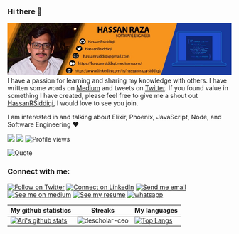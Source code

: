 ### Hi there 👋

<!--
**hassanRsiddiqi/hassanrsiddiqi** is a ✨ _special_ ✨ repository because its `README.md` (this file) appears on your GitHub profile.

Here are some ideas to get you started:

- 🔭 I’m currently working.
- 🌱 I’m currently learning Elixir
- 👯 I’m looking to collaborate on Elixir
- 🤔 I’m looking for help with Elixir
- 💬 Ask me about Elixir
- 📫 How to reach me: hassanrsiddiqi@gmail.com
- 😄 Pronouns: Hassan
- ⚡ Fun fact: Hard Worker
-->

![plot](./images/hassan.jpeg)
I have a passion for learning and sharing my knowledge with others. I have written some words on [Medium](https://hassanrsiddiqi.medium.com/) and tweets on [Twitter](https://twitter.com/HassanRSiddiqi). If you found value in something I have created, please feel free to give me a shout out [HassanRSiddiqi](https://twitter.com/HassanRSiddiqi), I would love to see you join.

I am interested in and talking about Elixir, Phoenix, JavaScript, Node, and Software Engineering ♥️


![](https://img.shields.io/badge/Language-Elixir-green) 
![](https://img.shields.io/badge/Stack-PETAL-blue)
![Profile views](https://gpvc.arturio.dev/hassanrsiddiqi)


![Quote](https://github-readme-quotes.herokuapp.com/quote?theme=ayu-mirage&animation=grow_out_in&layout=zues&font=default&quoteCategory=motivational)


### Connect with me:
[![Follow on Twitter](https://img.shields.io/badge/--twitter?label=Twitter&logo=Twitter&style=social)](https://twitter.com/hassanrsiddiqi) [![Connect on LinkedIn](https://img.shields.io/badge/--linkedin?label=LinkedIn&logo=LinkedIn&style=social)](https://www.linkedin.com/in/hassan-raza-siddiqi/) [![Send me email](https://img.shields.io/badge/--gmail?label=Gmail&logo=Gmail&style=social)](mailto:hassanrsiddiqi@gmail.com) [![See me on medium](https://img.shields.io/badge/--medium?label=Medium&logo=medium&style=social)](https://hassanrsiddiqi.medium.com/) [![See my resume](https://img.shields.io/badge/--resume?label=Resume&logo=resume&style=social)](https://github.com/hassanRsiddiqi/hassanrsiddiqi/blob/main/resume/hassan-resume.pdf) [![whatsapp](https://img.shields.io/badge/--whatsap?label=whatsapp&logo=whatsapp&style=social)](https://api.whatsapp.com/send?phone=923008637770)


|My github statistics|Streaks|My languages|
|-|-|-|
|[![Ari's github stats](https://github-readme-stats.vercel.app/api?username=hassanrsiddiqi&show_icons=true&theme=dark&hide_title=true)](https://github.com/hassanrsiddiqi)|![descholar-ceo](https://github-readme-streak-stats.herokuapp.com/?user=hassanrsiddiqi&theme=dark)|[![Top Langs](https://github-readme-stats.vercel.app/api/top-langs/?username=hassanrsiddiqi&show_icons=true&theme=dark&layout=compact&hide_title=true)](https://github.com/hassanrsiddiqi)
